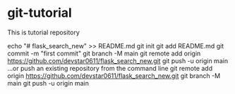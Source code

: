 # git-tutorial
This is tutorial repository

echo "# flask_search_new" >> README.md
git init
git add README.md
git commit -m "first commit"
git branch -M main
git remote add origin https://github.com/devstar0611/flask_search_new.git
git push -u origin main
…or push an existing repository from the command line
git remote add origin https://github.com/devstar0611/flask_search_new.git
git branch -M main
git push -u origin main
